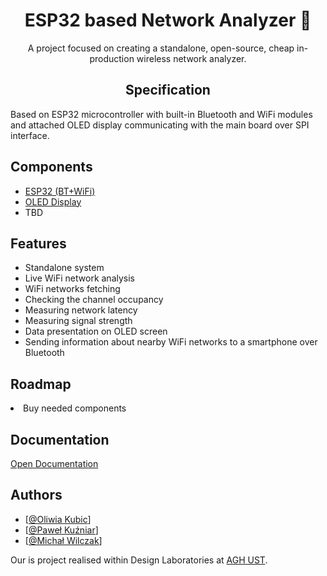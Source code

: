 <h1 id="esp32-based-network-analyzer-" align="center"><b>ESP32 based Network Analyzer 🛜</b></h1>

<p align="center">A project focused on creating a standalone, open-source, cheap in-production wireless network analyzer.</p>

<!-- DESCRIPTION -->
<h2 id="specification"  align="center">Specification</h2>
<p>Based on ESP32 microcontroller with built-in Bluetooth and WiFi modules and attached OLED display communicating with the main board over SPI interface.</p>

<!-- COMPONENTS -->
<h2 id="components">Components</h2>
<ul>
<li><a href="https://botland.com.pl/moduly-wifi-i-bt-esp32/8893-esp32-wifi-bt-42-platforma-z-modulem-esp-wroom-32-zgodny-z-esp32-devkit-5904422337438.html" target="_blank">ESP32 (BT+WiFi)</a> </li>
<li><a href="https://botland.com.pl/wyswietlacze-oled/8867-wyswietlacz-oled-niebieski-graficzny-13-128x64px-i2c-v2-biale-znaki-sh1106-5903351241182.html" target="_blank">OLED Display</a></li>
<li>TBD</li>
</ul>

<!-- FEATURES -->
<h2 id="features">Features</h2>
<ul>
<li>Standalone system</li>
<li>Live WiFi network analysis</li>
<li>WiFi networks fetching</li>
<li>Checking the channel occupancy</li>
<li>Measuring network latency </li>
<li>Measuring signal strength</li>
<li>Data presentation on OLED screen</li>
<li>Sending information about nearby WiFi networks to a smartphone over Bluetooth</li>
</ul>

<!-- ROADMAP -->
<h2 id="roadmap">Roadmap</h2>
<li>Buy needed components</li>
<p><em>
</em></p>

<!-- DOCS -->
<h2 id="documentation">Documentation</h2>
<p><a href="https://aghedupl-my.sharepoint.com/:w:/g/personal/pkuzniar_student_agh_edu_pl/EbppDLLTxddEi2KyFph8hUkBI8oNjlzXhrIsMzaOyx1Fxw?e=VbGDb7" target="_blank">Open Documentation</a></p>


<!-- CREATORS -->
<h2 id="authors">Authors</h2>
<ul>

<li>[<a href="https://www.github.com/OliwiaKubic">@Oliwia Kubic</a>]</li>
<li>[<a href="https://www.github.com/pewexxx">@Paweł Kuźniar</a>]</li>
<li>[<a href="https://github.com/MichalWilczak">@Michał Wilczak</a>]</li>

</ul>

<!-- FOOTER -->
Our is project realised within Design Laboratories at <a href="https://www.agh.edu.pl/">AGH UST</a>.</p>
